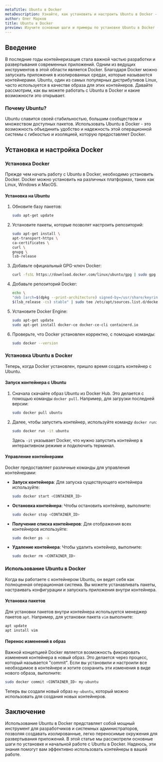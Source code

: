 ```yaml
---
metaTitle: Ubuntu в Docker
metaDescription: Узнайте, как установить и настроить Ubuntu в Docker - изучите процедуры создания и управления контейнерами на базе Ubuntu
author: Олег Марков
title: Ubuntu в Docker
preview: Изучите основные шаги и примеры по установке Ubuntu в Docker - от базовой настройки до создания и управления контейнерами
---
```


## Введение

В последние годы контейнеризация стала важной частью разработки и развертывания современных приложений. Одним из ведущих инструментов в этой области является Docker. Благодаря Docker можно запускать приложения в изолированных средах, которые называются контейнерами. Ubuntu, один из самых популярных дистрибутивов Linux, часто используется в качестве образа для этих контейнеров. Давайте рассмотрим, как вы можете работать с Ubuntu в Docker и какие возможности это открывает.

### Почему Ubuntu?

Ubuntu славится своей стабильностью, большим сообществом и множеством доступных пакетов. Использовать Ubuntu в Docker - это возможность объединить удобство и надежность этой операционной системы с гибкостью и изоляцией, которую предоставляет Docker.

## Установка и настройка Docker

### Установка Docker

Прежде чем начать работу с Ubuntu в Docker, необходимо установить Docker. Docker можно установить на различных платформах, таких как Linux, Windows и MacOS.

#### Установка на Ubuntu

1. Обновите базу пакетов:

   ```bash
   sudo apt-get update
   ```

2. Установите пакеты, которые позволят настроить репозиторий:

   ```bash
   sudo apt-get install \
   apt-transport-https \
   ca-certificates \
   curl \
   gnupg \
   lsb-release
   ```

3. Добавьте официальный GPG-ключ Docker:

   ```bash
   curl -fsSL https://download.docker.com/linux/ubuntu/gpg | sudo gpg --dearmor -o /usr/share/keyrings/docker-archive-keyring.gpg
   ```

4. Добавьте репозиторий Docker:

   ```bash
   echo \
   "deb [arch=$(dpkg --print-architecture) signed-by=/usr/share/keyrings/docker-archive-keyring.gpg] https://download.docker.com/linux/ubuntu \
   $(lsb_release -cs) stable" | sudo tee /etc/apt/sources.list.d/docker.list > /dev/null
   ```

5. Установите Docker Engine:

   ```bash
   sudo apt-get update
   sudo apt-get install docker-ce docker-ce-cli containerd.io
   ```

6. Проверьте, что Docker установлен корректно, с помощью команды:

   ```bash
   sudo docker --version
   ```

### Установка Ubuntu в Docker

Теперь, когда Docker установлен, пришло время создать контейнер с Ubuntu.

#### Запуск контейнера с Ubuntu

1. Сначала скачайте образ Ubuntu из Docker Hub. Это делается с помощью команды `docker pull`. Например, для загрузки последней версии:

   ```bash
   sudo docker pull ubuntu
   ```

2. Далее, чтобы запустить контейнер, используйте команду `docker run`:

   ```bash
   sudo docker run -it ubuntu
   ```

   Здесь `-it` указывает Docker, что нужно запустить контейнер в интерактивном режиме и подключить терминал.

#### Управление контейнерами

Docker предоставляет различные команды для управления контейнерами:

- **Запуск контейнера**: Для запуска существующего контейнера используйте:

  ```bash
  sudo docker start <CONTAINER_ID>
  ```

- **Остановка контейнера**: Чтобы остановить контейнер, выполните:

  ```bash
  sudo docker stop <CONTAINER_ID>
  ```

- **Получение списка контейнеров**: Для отображения всех контейнеров используйте:

  ```bash
  sudo docker ps -a
  ```

- **Удаление контейнера**: Чтобы удалить контейнер, выполните:

  ```bash
  sudo docker rm <CONTAINER_ID>
  ```

### Использование Ubuntu в Docker

Когда вы работаете с контейнером Ubuntu, он ведет себя как полноценная операционная система. Вы можете устанавливать пакеты, настраивать конфигурации и запускать приложения внутри контейнера.

#### Установка пакетов

Для установки пакетов внутри контейнера используется менеджер пакетов `apt`. Например, для установки пакета `vim` выполните:

```bash
apt update
apt install vim
```

#### Перенос изменений в образ

Важной концепцией Docker является возможность фиксировать изменения контейнера в новый образ. Это делается через процесс, который называется "commit". Если вы установили и настроили все необходимое в контейнере и хотите сохранить эти изменения в виде нового образа, выполните:

```bash
sudo docker commit <CONTAINER_ID> my-ubuntu
```

Теперь вы создали новый образ `my-ubuntu`, который можно использовать для создания новых контейнеров.

## Заключение

Использование Ubuntu в Docker представляет собой мощный инструмент для разработчиков и системных администраторов, позволяя создавать изолированные, легко переносимые окружения для развертывания приложений. В этой статье мы рассмотрели основные шаги по установке и начальной работе с Ubuntu в Docker. Надеюсь, эти знания помогут вам эффективно использовать контейнеры в вашей работе.